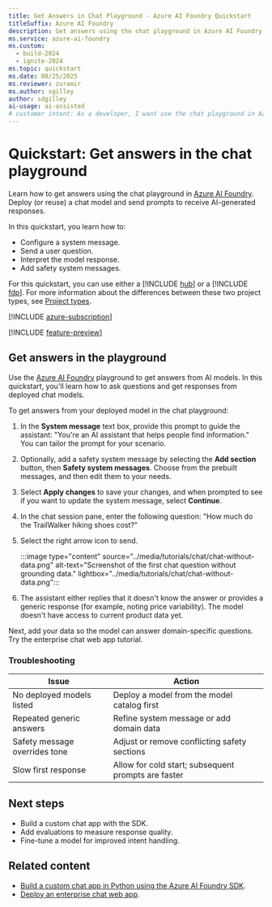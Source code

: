 ```yaml
---
title: Get Answers in Chat Playground - Azure AI Foundry Quickstart
titleSuffix: Azure AI Foundry
description: Get answers using the chat playground in Azure AI Foundry portal. Learn how to deploy models, ask questions, and get AI responses quickly with this step-by-step tutorial.
ms.service: azure-ai-foundry
ms.custom:
  - build-2024
  - ignite-2024
ms.topic: quickstart
ms.date: 08/25/2025
ms.reviewer: zuramir
ms.author: sgilley
author: sdgilley
ai-usage: ai-assisted
# customer intent: As a developer, I want use the chat playground in Azure AI Foundry portal so I can work with generative AI.
---
```


# Quickstart: Get answers in the chat playground

Learn how to get answers using the chat playground in [Azure AI Foundry](https://ai.azure.com/?cid=learnDocs). Deploy (or reuse) a chat model and send prompts to receive AI-generated responses.

In this quickstart, you learn how to:
- Configure a system message.
- Send a user question.
- Interpret the model response.
- Add safety system messages.

For this quickstart, you can use either a [!INCLUDE [hub](../includes/hub-project-name.md)] or a [!INCLUDE [fdp](../includes/fdp-project-name.md)]. For more information about the differences between these two project types, see [Project types](../what-is-azure-ai-foundry.md#project-types).


[!INCLUDE [azure-subscription](../includes/azure-subscription.md)]

[!INCLUDE [feature-preview](../includes/first-run-experience.md)]

## Get answers in the playground

Use the [Azure AI Foundry](https://ai.azure.com/?cid=learnDocs) playground to get answers from AI models. In this quickstart, you'll learn how to ask questions and get responses from deployed chat models.

To get answers from your deployed model in the chat playground:

1. In the **System message** text box, provide this prompt to guide the assistant: "You're an AI assistant that helps people find information." You can tailor the prompt for your scenario.
1. Optionally, add a safety system message by selecting the **Add section** button, then **Safety system messages**. Choose from the prebuilt messages, and then edit them to your needs.

1. Select **Apply changes** to save your changes, and when prompted to see if you want to update the system message, select **Continue**. 
1. In the chat session pane, enter the following question: "How much do the TrailWalker hiking shoes cost?"
1. Select the right arrow icon to send.

    :::image type="content" source="../media/tutorials/chat/chat-without-data.png" alt-text="Screenshot of the first chat question without grounding data." lightbox="../media/tutorials/chat/chat-without-data.png":::

1. The assistant either replies that it doesn't know the answer or provides a generic response (for example, noting price variability). The model doesn't have access to current product data yet.

Next, add your data so the model can answer domain-specific questions. Try the enterprise chat web app tutorial.

### Troubleshooting

| Issue | Action |
|-------|--------|
| No deployed models listed | Deploy a model from the model catalog first |
| Repeated generic answers | Refine system message or add domain data |
| Safety message overrides tone | Adjust or remove conflicting safety sections |
| Slow first response | Allow for cold start; subsequent prompts are faster |

## Next steps

- Build a custom chat app with the SDK.
- Add evaluations to measure response quality.
- Fine-tune a model for improved intent handling.

## Related content

- [Build a custom chat app in Python using the Azure AI Foundry SDK](./get-started-code.md).
- [Deploy an enterprise chat web app](../tutorials/deploy-chat-web-app.md).
